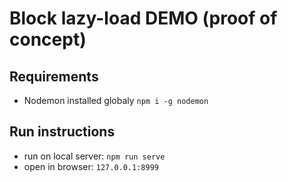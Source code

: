 # Block lazy-load DEMO (proof of concept)

## Requirements
- Nodemon installed globaly `npm i -g nodemon`

## Run instructions
- run on local server: `npm run serve`
- open in browser: `127.0.0.1:8999`
